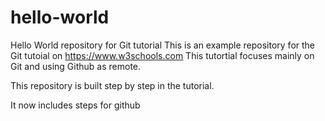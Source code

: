 # hello-world
Hello World repository for Git tutorial
This is an example repository for the Git tutoial on https://www.w3schools.com
This tutortial focuses mainly on Git and using Github as remote.

This repository is built step by step in the tutorial.

It now includes steps for github
